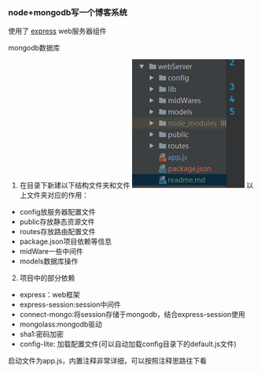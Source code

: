 ### node+mongodb写一个博客系统
使用了 [express](http://www.expressjs.com.cn/) web服务器组件

mongodb数据库

1. 在目录下新建以下结构文件夹和文件
    ![](../zImg/1.png)
    以上文件夹对应的作用：
* config放服务器配置文件
* public存放静态资源文件
* routes存放路由配置文件
* package.json项目依赖等信息
* midWare一些中间件
* models数据库操作
2. 项目中的部分依赖
* express：web框架
* express-session:session中间件
* connect-mongo:将session存储于mongodb，结合express-session使用
* mongolass:mongodb驱动
* sha1:密码加密
* config-lite: 加载配置文件(可以自动加载config目录下的default.js文件)

启动文件为app.js，内置注释非常详细，可以按照注释思路往下看